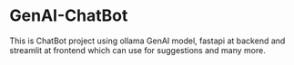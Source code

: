 # GenAI-ChatBot
This is ChatBot project using ollama GenAI model, fastapi at backend and streamlit at frontend which can use for suggestions and many more.
